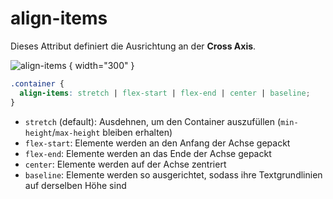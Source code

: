 # align-items

Dieses Attribut definiert die Ausrichtung an der **Cross Axis**.

![align-items](align-items.png) { width="300" }

````CSS
.container {
  align-items: stretch | flex-start | flex-end | center | baseline;
}
````

- `stretch` (default): Ausdehnen, um den Container auszufüllen (`min-height`/`max-height` bleiben erhalten)
- `flex-start`: Elemente werden an den Anfang der Achse gepackt
- `flex-end`: Elemente werden an das Ende der Achse gepackt
- `center`: Elemente werden auf der Achse zentriert
- `baseline`: Elemente werden so ausgerichtet, sodass ihre Textgrundlinien auf derselben Höhe sind